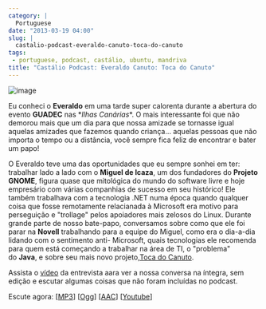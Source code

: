 ```yaml
---
category: |
  Portuguese
date: "2013-03-19 04:00"
slug: |
  castalio-podcast-everaldo-canuto-toca-do-canuto
tags:
 - portuguese, podcast, castálio, ubuntu, mandriva
title: "Castálio Podcast: Everaldo Canuto: Toca do Canuto"
---
```


![image](http://bit.ly/OMhBUp)

Eu conheci o **Everaldo** em uma tarde super calorenta durante a
abertura do evento **GUADEC** nas \**Ilhas Canárias*\*. O mais
interessante foi que não demorou mais que um dia para que nossa amizade
se tornasse igual aquelas amizades que fazemos quando criança... aquelas
pessoas que não importa o tempo ou a distância, você sempre fica feliz
de encontrar e bater um papo!

O Everaldo teve uma das oportunidades que eu sempre sonhei em ter:
trabalhar lado a lado com o **Miguel de Icaza**, um dos fundadores
do **Projeto GNOME**, figura quase que mitológica do mundo do software
livre e hoje empresário com várias companhias de sucesso em seu
histórico! Ele também trabalhava com a tecnologia .NET numa época quando
qualquer coisa que fosse remotamente relacianada à Microsoft era motivo
para perseguição e "trollage" pelos apoiadores mais zelosos do Linux.
Durante grande parte de nosso bate-papo, conversamos sobre como que ele
foi parar na **Novell** trabalhando para a equipe do Miguel, como era o
dia-a-dia lidando com o sentimento anti- Microsoft, quais tecnologias
ele recomenda para quem está começando a trabalhar na área de TI, o
"problema" do **Java**, e sobre seu mais novo projeto,[Toca do
Canuto](http://www.youtube.com/user/tocadocanuto?feature=g-subs-u).

Assista o [vídeo](http://bit.ly/Z8tFWJ) da entrevista aara ver a nossa
conversa na íntegra, sem edição e escutar algumas coisas que não foram
incluídas no podcast.

Escute agora:
\[[MP3](http://www.castalio.gnulinuxbrasil.org/castalio-podcast-53.mp3)\]
\[[Ogg](http://www.castalio.gnulinuxbrasil.org/castalio-podcast-53.ogg)\]
\[[AAC](http://www.castalio.gnulinuxbrasil.org/castalio-podcast-53.m4a)\]
\[[Youtube](http://bit.ly/13uS7pS)\]
